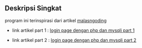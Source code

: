 ## Deskripsi Singkat

program ini terinspirasi dari artikel [malasngoding](https://malasngoding.com/) 


- link artikel part 1 : [login page dengan php dan mysqli part 1](https://www.malasngoding.com/membuat-login-dengan-php-dan-mysqli/)

- link artikel part 2 : [login page dengan php dan mysqli part 2](https://www.malasngoding.com/membuat-login-dengan-php-dan-mysqli-part-2/)